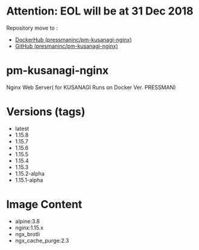 # Attention: EOL will be at 31 Dec 2018
Repository move to :
* [DockerHub (pressmaninc/pm-kusanagi-nginx)](https://hub.docker.com/r/pressmaninc/pm-kusanagi-nginx/)
* [GitHub (presmaninc/pm-kusanagi-nginx)](https://github.com/pressmaninc/pm-kusanagi-nginx)

# pm-kusanagi-nginx

Nginx Web Server( for KUSANAGI Runs on Docker Ver. PRESSMAN)

# Versions (tags)

- latest
- 1.15.8
- 1.15.7
- 1.15.6
- 1.15.5
- 1.15.4
- 1.15.3
- 1.15.2-alpha
- 1.15.1-alpha

# Image Content

- alpine:3.8
- nginx:1.15.x
- ngx_brotli
- ngx_cache_purge:2.3
